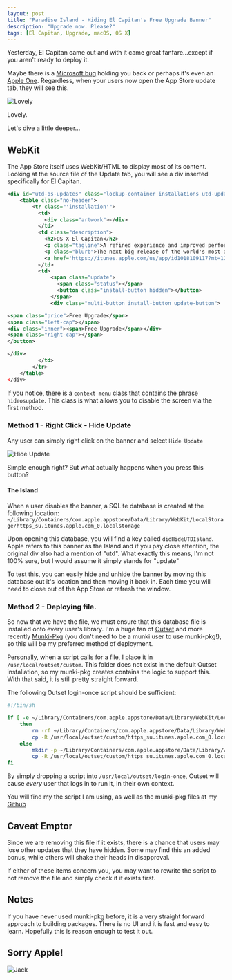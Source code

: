 ```yaml
---
layout: post
title: "Paradise Island - Hiding El Capitan's Free Upgrade Banner"
description: "Upgrade now. Please?"
tags: [El Capitan, Upgrade, macOS, OS X]
---
```


Yesterday, El Capitan came out and with it came great fanfare...except if you aren't ready to deploy it.

Maybe there is a [Microsoft bug](https://support.microsoft.com/en-us/kb/3098396) holding you back or perhaps it's even an [Apple One](https://forums.developer.apple.com/message/47409#47409). Regardless,  when your users now open the App Store update tab, they will see this.

![Lovely](https://onemoreadmin.files.wordpress.com/2015/10/screen-shot-2015-10-01-at-6-54-34-am.png)

Lovely.

Let's dive a little deeper...

## WebKit

The App Store itself uses WebKit/HTML to display most of its content. Looking at the source file of the Update tab, you will see a div inserted specifically for El Capitan.

```xml
<div id="utd-os-updates" class="lockup-container installations utd-updates updates hidden">
	<table class="no-header">
		<tr class="'installation'">
		  <td>
			<div class="artwork"></div>
		  </td>
		  <td class="description">
			<h2>OS X El Capitan</h2>
			<p class="tagline">A refined experience and improved performance for your Mac.</p>
			<p class="blurb">The next big release of the world's most advanced desktop operating system. Now available as a free upgrade.</p>
			<a href='https://itunes.apple.com/us/app/id1018109117?mt=12' class="learn-more">Learn More</a>
		  </td>
		  <td>
			  <span class="update">
				<span class="status"></span>
				<button class="install-button hidden"></button>
			  </span>
			  <div class="multi-button install-button update-button">

<span class="price">Free Upgrade</span>
<span class="left-cap"></span>
<div class="inner"><span>Free Upgrade</span></div>
<span class="right-cap"></span>
</button>

</div>
		  </td>
		</tr>
	</table>
</div>
```

If you notice, there is a `context-menu` class that contains the phrase `hideosupdate`. This class is what allows you to disable the screen via the first method.

### Method 1 - Right Click - Hide Update
Any user can simply right click on the banner and select `Hide Update`

![Hide Update](https://onemoreadmin.files.wordpress.com/2015/10/screen-shot-2015-10-01-at-7-29-28-am.png)

Simple enough right? But what actually happens when you press this button?

#### The Island

When a user disables the banner, a SQLite database is created at the following location: `~/Library/Containers/com.apple.appstore/Data/Library/WebKit/LocalStorage/https_su.itunes.apple.com_0.localstorage`

Upon opening this database, you will find a key called `didHideUTDIsland`. Apple refers to this banner as the Island and if you pay close attention, the original div also had a mention of "utd". What exactly this means, I'm not 100% sure, but I would assume it simply stands for "update"

To test this, you can easily hide and unhide the banner by moving this database out it's location and then moving it back in. Each time you will need to close out of the App Store or refresh the window.

### Method 2 - Deploying file.
So now that we have the file, we must ensure that this database file is installed onto every user's library. I'm a huge fan of [Outset](https://github.com/chilcote/outset) and more recently [Munki-Pkg](https://github.com/munki/munki-pkg) (you don't need to be a munki user to use munki-pkg!), so this will be my preferred method of deployment.

Personally, when a script calls for a file, I place it in `/usr/local/outset/custom`. This folder does not exist in the default Outset installation, so my munki-pkg creates contains the logic to support this. With that said, it is still pretty straight forward.

The following Outset login-once script should be sufficient:

```bash
#!/bin/sh

if [ -e ~/Library/Containers/com.apple.appstore/Data/Library/WebKit/LocalStorage/https_su.itunes.apple.com_0.localstorage ]
    then
        rm -rf ~/Library/Containers/com.apple.appstore/Data/Library/WebKit/LocalStorage/https_su.itunes.apple.com_0.localstorage
        cp -R /usr/local/outset/custom/https_su.itunes.apple.com_0.localstorage ~/Library/Containers/com.apple.appstore/Data/Library/WebKit/LocalStorage/
    else
        mkdir -p ~/Library/Containers/com.apple.appstore/Data/Library/WebKit/LocalStorage
        cp -R /usr/local/outset/custom/https_su.itunes.apple.com_0.localstorage ~/Library/Containers/com.apple.appstore/Data/Library/WebKit/LocalStorage/
fi
```

By simply dropping a script into `/usr/local/outset/login-once`, Outset will cause _every_ user that logs in to run it, in their own context.

You will find my the script I am using, as well as the munki-pkg files at my [Github](https://github.com/erikng/munki-pkg-projects/tree/master/Outset_OL_HideUTDIsland)

## Caveat Emptor
Since we are removing this file if it exists, there is a chance that users may lose other updates that they have hidden. Some may find this an added bonus, while others will shake their heads in disapproval. 

If either of these items concern you, you may want to rewrite the script to not remove the file and simply check if it exists first.

## Notes
If you have never used munki-pkg before, it is a very straight forward approach to building packages. There is no UI and it is fast and easy to learn. Hopefully this is reason enough to test it out.

## Sorry Apple!

![Jack](https://media2.giphy.com/media/wxYgRoM7xDHP2/200_s.gif)
